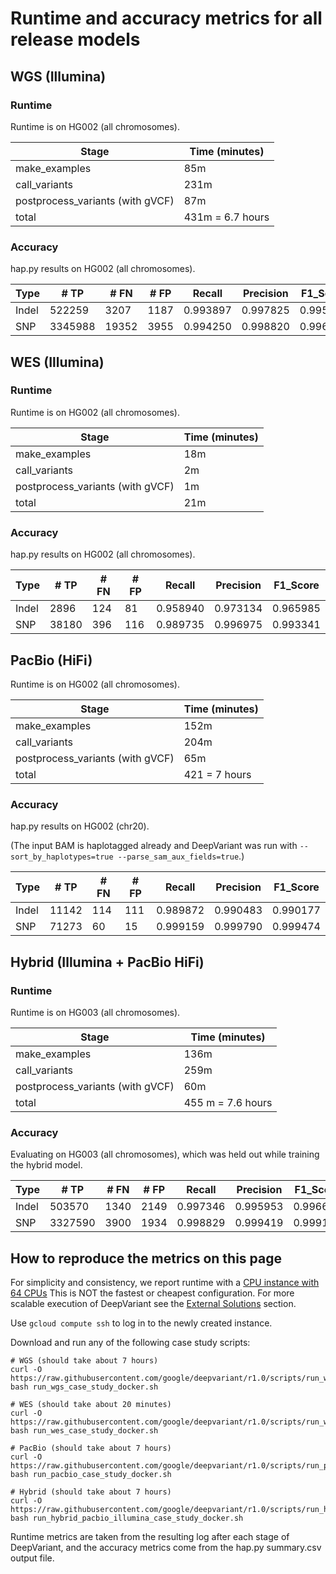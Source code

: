 # Runtime and accuracy metrics for all release models

## WGS (Illumina)

### Runtime

Runtime is on HG002 (all chromosomes).

Stage                            | Time (minutes)
-------------------------------- | -----------------
make_examples                    | 85m
call_variants                    | 231m
postprocess_variants (with gVCF) | 87m
total                            | 431m = 6.7 hours

### Accuracy

hap.py results on HG002 (all chromosomes).

Type  | # TP    | # FN  | # FP | Recall   | Precision | F1_Score
----- | ------- | ----- | ---- | -------- | --------- | --------
Indel | 522259  | 3207  | 1187 | 0.993897 | 0.997825  | 0.995857
SNP   | 3345988 | 19352 | 3955 | 0.994250 | 0.998820  | 0.996530


## WES (Illumina)

### Runtime

Runtime is on HG002 (all chromosomes).

Stage                            | Time (minutes)
-------------------------------- | -----------------
make_examples                    | 18m
call_variants                    | 2m
postprocess_variants (with gVCF) | 1m
total                            | 21m

### Accuracy

hap.py results on HG002 (all chromosomes).

Type  | # TP    | # FN | # FP | Recall   | Precision | F1_Score
----- | ------- | ---- | ---- | -------- | --------- | --------
Indel | 2896    | 124  | 81   | 0.958940 | 0.973134  | 0.965985
SNP   | 38180   | 396  | 116  | 0.989735 | 0.996975  | 0.993341


## PacBio (HiFi)

Runtime is on HG002 (all chromosomes).

Stage                            | Time (minutes)
-------------------------------- | -----------------
make_examples                    | 152m
call_variants                    | 204m
postprocess_variants (with gVCF) | 65m
total                            | 421 = 7 hours

### Accuracy

hap.py results on HG002 (chr20).

(The input BAM is haplotagged already and DeepVariant
was run with `--sort_by_haplotypes=true --parse_sam_aux_fields=true`.)

Type  | # TP  | # FN | # FP | Recall   | Precision | F1_Score
----- | ----- | ---- | ---- | -------- | --------- | --------
Indel | 11142 | 114  | 111  | 0.989872 | 0.990483  | 0.990177
SNP   | 71273 | 60   | 15   | 0.999159 | 0.999790  | 0.999474

## Hybrid (Illumina + PacBio HiFi)

### Runtime

Runtime is on HG003 (all chromosomes).

Stage                            | Time (minutes)
-------------------------------- | -----------------
make_examples                    | 136m
call_variants                    | 259m
postprocess_variants (with gVCF) | 60m
total                            | 455 m = 7.6 hours

### Accuracy

Evaluating on HG003 (all chromosomes), which was held out while training the
hybrid model.

Type  | # TP    | # FN | # FP | Recall   | Precision | F1_Score
----- | ------- | ---- | ---- | -------- | --------- | --------
Indel | 503570  | 1340 | 2149 | 0.997346 | 0.995953  | 0.996649
SNP   | 3327590 | 3900 | 1934 | 0.998829 | 0.999419  | 0.999124

## How to reproduce the metrics on this page

For simplicity and consistency, we report runtime with a
[CPU instance with 64 CPUs](deepvariant-details.md#command-for-a-cpu-only-machine-on-google-cloud-platform)
This is NOT the fastest or cheapest configuration. For more scalable execution
of DeepVariant see the [External Solutions] section.

Use `gcloud compute ssh` to log in to the newly created instance.

Download and run any of the following case study scripts:

```
# WGS (should take about 7 hours)
curl -O https://raw.githubusercontent.com/google/deepvariant/r1.0/scripts/run_wgs_case_study_docker.sh
bash run_wgs_case_study_docker.sh

# WES (should take about 20 minutes)
curl -O https://raw.githubusercontent.com/google/deepvariant/r1.0/scripts/run_wes_case_study_docker.sh
bash run_wes_case_study_docker.sh

# PacBio (should take about 7 hours)
curl -O https://raw.githubusercontent.com/google/deepvariant/r1.0/scripts/run_pacbio_case_study_docker.sh
bash run_pacbio_case_study_docker.sh

# Hybrid (should take about 7 hours)
curl -O https://raw.githubusercontent.com/google/deepvariant/r1.0/scripts/run_hybrid_pacbio_illumina_case_study_docker.sh
bash run_hybrid_pacbio_illumina_case_study_docker.sh
```

Runtime metrics are taken from the resulting log after each stage of
DeepVariant, and the accuracy metrics come from the hap.py summary.csv output
file.

[External Solutions]: https://github.com/google/deepvariant#external-solutions
[CPU instance with 64 CPUs]: deepvariant-details.md#command-for-a-cpu-only-machine-on-google-cloud-platform
